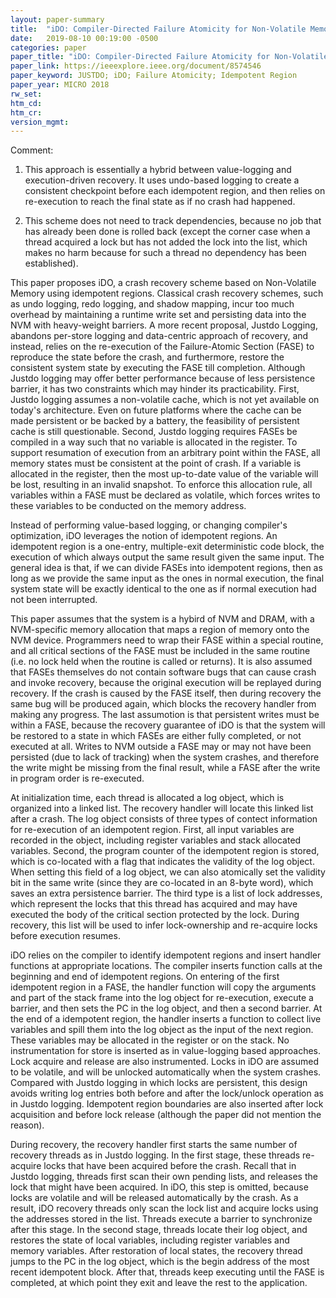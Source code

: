 ```yaml
---
layout: paper-summary
title:  "iDO: Compiler-Directed Failure Atomicity for Non-Volatile Memory"
date:   2019-08-10 00:19:00 -0500
categories: paper
paper_title: "iDO: Compiler-Directed Failure Atomicity for Non-Volatile Memory"
paper_link: https://ieeexplore.ieee.org/document/8574546
paper_keyword: JUSTDO; iDO; Failure Atomicity; Idempotent Region
paper_year: MICRO 2018
rw_set: 
htm_cd: 
htm_cr: 
version_mgmt: 
---
```


Comment:

1. This approach is essentially a hybrid between value-logging and execution-driven recovery. It uses undo-based logging
   to create a consistent checkpoint before each idempotent region, and then relies on re-execution to reach the final 
   state as if no crash had happened.

2. This scheme does not need to track dependencies, because no job that has already been done is rolled back (except
   the corner case when a thread acquired a lock but has not added the lock into the list, which makes no harm
   because for such a thread no dependency has been established). 

This paper proposes iDO, a crash recovery scheme based on Non-Volatile Memory using idempotent regions. Classical crash
recovery schemes, such as undo logging, redo logging, and shadow mapping, incur too much overhead by maintaining a runtime
write set and persisting data into the NVM with heavy-weight barriers. A more recent proposal, Justdo Logging, abandons 
per-store logging and data-centric approach of recovery, and instead, relies on the re-execution of the Failure-Atomic
Section (FASE) to reproduce the state before the crash, and furthermore, restore the consistent system state by executing
the FASE till completion. Although Justdo logging may offer better performance because of less persistence barrier, it 
has two constraints which may hinder its practicability. First, Justdo logging assumes a non-volatile cache, which is not 
yet available on today's architecture. Even on future platforms where the cache can be made persistent or be backed 
by a battery, the feasibility of persistent cache is still questionable. Second, Justdo logging requires FASEs be compiled
in a way such that no variable is allocated in the register. To support resumation of execution from an arbitrary point
within the FASE, all memory states must be consistent at the point of crash. If a variable is allocated in the register,
then the most up-to-date value of the variable will be lost, resulting in an invalid snapshot. To enforce this allocation
rule, all variables within a FASE must be declared as volatile, which forces writes to these variables to be conducted 
on the memory address. 

Instead of performing value-based logging, or changing compiler's optimization, iDO leverages the notion of idempotent 
regions. An idempotent region is a one-entry, multiple-exit deterministic code block, the execution of which always 
output the same result given the same input. The general idea is that, if we can divide FASEs into idempotent regions,
then as long as we provide the same input as the ones in normal execution, the final system state will be exactly identical
to the one as if normal execution had not been interrupted. 

This paper assumes that the system is a hybird of NVM and DRAM, with a NVM-specific memory allocation that maps a 
region of memory onto the NVM device. Programmers need to wrap their FASE within a special routine, and all critical
sections of the FASE must be included in the same routine (i.e. no lock held when the routine is called or returns).
It is also assumed that FASEs themselves do not contain software bugs that can cause crash and invoke recovery, because 
the original execution will be replayed during recovery. If the crash is caused by the FASE itself, then during recovery
the same bug will be produced again, which blocks the recovery handler from making any progress.
The last assumotion is that persistent writes must be within a FASE, because the recovery guarantee of iDO is that
the system will be restored to a state in which FASEs are either fully completed, or not executed at all. Writes 
to NVM outside a FASE may or may not have been persisted (due to lack of tracking) when the system crashes, and therefore 
the write might be missing from the final result, while a FASE after the write in program order is re-executed.

At initialization time, each thread is allocated a log object, which is organized into a linked list. The recovery 
handler will locate this linked list after a crash. The log object consists of three types of contect information for re-execution 
of an idempotent region. First, all input variables are recorded in the object, including register variables and stack
allocated variables. Second, the program counter of the idempotent region is stored, which is co-located with a flag that
indicates the validity of the log object. When setting this field of a log object, we can also atomically set the validity
bit in the same write (since they are co-located in an 8-byte word), which saves an extra persistence barrier. The third 
type is a list of lock addresses, which represent the locks that this thread has acquired and may have executed the body of the 
critical section protected by the lock. During recovery, this list will be used to infer lock-ownership and re-acquire locks
before execution resumes.

iDO relies on the compiler to identify idempotent regions and insert handler functions at appropriate locations. The compiler 
inserts function calls at the beginning and end of idempotent regions. On entering of the first idempotent region in a FASE, the handler 
function will copy the arguments and part of the stack frame into the log object for re-execution, execute a barrier, and 
then sets the PC in the log object, and then a second barrier. At the end of a idempotent region, the handler inserts a function
to collect live variables and spill them into the log object as the input of the next region. These variables may be allocated
in the register or on the stack. No instrumentation for store is inserted as in value-logging based approaches.
Lock acquire and release are also instrumented. Locks in iDO are assumed to be volatile, and will be unlocked automatically
when the system crashes. Compared with Justdo logging in which locks are persistent, this design avoids writing log entries
both before and after the lock/unlock operation as in Justdo logging. Idempotent region boundaries are also inserted after lock
acquisition and before lock release (although the paper did not mention the reason).

During recovery, the recovery handler first starts the same number of recovery threads as in Justdo logging. In the first
stage, these threads re-acquire locks that have been acquired before the crash. Recall that in Justdo logging, threads first
scan their own pending lists, and releases the lock that might have been acquired. In iDO, this step is omitted, because 
locks are volatile and will be released automatically by the crash. As a result, iDO recovery threads only scan the lock 
list and acquire locks using the addresses stored in the list. Threads execute a barrier to synchronize after this stage.
In the second stage, threads locate their log object, and restores the state of local variables, including register variables
and memory variables. After restoration of local states, the recovery thread jumps to the PC in the log object, which is the 
begin address of the most recent idempotent block. After that, threads keep executing until the FASE is completed, at which point
they exit and leave the rest to the application. 